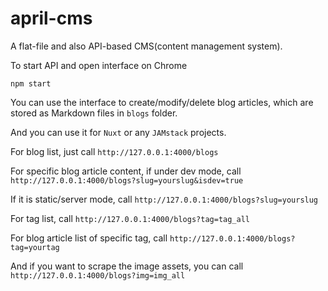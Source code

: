 # april-cms
A flat-file and also API-based CMS(content management system).

To start API and open interface on Chrome

```
npm start
```

You can use the interface to create/modify/delete blog articles, which are stored as Markdown files in `blogs` folder.

And you can use it for `Nuxt` or any `JAMstack` projects.

For blog list, just call `http://127.0.0.1:4000/blogs`

For specific blog article content, if under dev mode, call `http://127.0.0.1:4000/blogs?slug=yourslug&isdev=true`

If it is static/server mode, call `http://127.0.0.1:4000/blogs?slug=yourslug`

For tag list, call `http://127.0.0.1:4000/blogs?tag=tag_all`

For blog article list of specific tag, call `http://127.0.0.1:4000/blogs?tag=yourtag`

And if you want to scrape the image assets, you can call `http://127.0.0.1:4000/blogs?img=img_all`